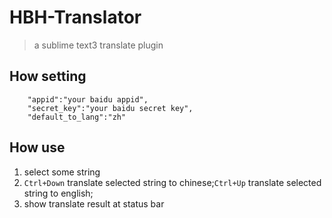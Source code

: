 # HBH-Translator
> a sublime text3 translate plugin

## How setting
```
    "appid":"your baidu appid",
    "secret_key":"your baidu secret key",
    "default_to_lang":"zh"
```

## How use
1. select some string
2. `Ctrl+Down` translate selected string to chinese;`Ctrl+Up` translate selected string to english;
3. show translate result at status bar


